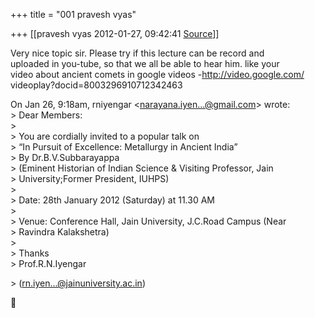 +++
title = "001 pravesh vyas"

+++
[[pravesh vyas	2012-01-27, 09:42:41 [Source](https://groups.google.com/g/bvparishat/c/GuWGuKlP9dc)]]



Very nice topic sir. Please try if this lecture can be record and  
uploaded in you-tube, so that we all be able to hear him. like your  
video about ancient comets in google videos -<http://video.google.com/>  
videoplay?docid=8003296910712342463  

  
On Jan 26, 9:18am, rniyengar \<[narayana.iyen...@gmail.com]()\> wrote:  
\> Dear Members:  
\>  
\> You are cordially invited to a popular talk on  
\> “In Pursuit of Excellence: Metallurgy in Ancient India”  
\> By  Dr.B.V.Subbarayappa  
\> (Eminent Historian of Indian Science & Visiting Professor, Jain  
\> University;Former President, IUHPS)  
\>  
\> Date: 28th January 2012 (Saturday) at 11.30 AM  
\>  
\> Venue: Conference Hall, Jain University, J.C.Road Campus (Near  
\> Ravindra Kalakshetra)  
\>  
\> Thanks  
\> Prof.R.N.Iyengar  

\> ([rn.iyen...@jainuniversity.ac.in]())  



